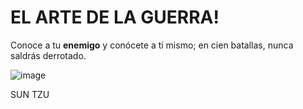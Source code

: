 # EL ARTE DE LA GUERRA!

Conoce a tu **enemigo** y conócete a ti mismo; en cien batallas, nunca saldrás derrotado.

![image](https://user-images.githubusercontent.com/43871082/139514338-0ec6597d-0237-40db-93fb-0c0b0db5ee4d.png)

SUN TZU
